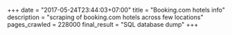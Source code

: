 +++
date = "2017-05-24T23:44:03+07:00"
title = "Booking.com hotels info"
description = "scraping of booking.com hotels across few locations"
pages_crawled = 228000
final_result = "SQL database dump"
+++

